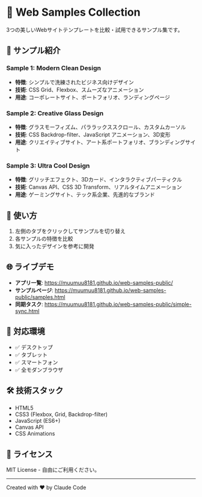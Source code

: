 # 🌟 Web Samples Collection

3つの美しいWebサイトテンプレートを比較・試用できるサンプル集です。

## 🎯 サンプル紹介

### Sample 1: Modern Clean Design
- **特徴**: シンプルで洗練されたビジネス向けデザイン
- **技術**: CSS Grid、Flexbox、スムーズなアニメーション
- **用途**: コーポレートサイト、ポートフォリオ、ランディングページ

### Sample 2: Creative Glass Design
- **特徴**: グラスモーフィズム、パララックススクロール、カスタムカーソル
- **技術**: CSS Backdrop-filter、JavaScript アニメーション、3D変形
- **用途**: クリエイティブサイト、アート系ポートフォリオ、ブランディングサイト

### Sample 3: Ultra Cool Design
- **特徴**: グリッチエフェクト、3Dカード、インタラクティブパーティクル
- **技術**: Canvas API、CSS 3D Transform、リアルタイムアニメーション
- **用途**: ゲーミングサイト、テック系企業、先進的なブランド

## 🚀 使い方

1. 左側のタブをクリックしてサンプルを切り替え
2. 各サンプルの特徴を比較
3. 気に入ったデザインを参考に開発

## 🌐 ライブデモ

- **アプリ一覧**: https://muumuu8181.github.io/web-samples-public/
- **サンプルページ**: https://muumuu8181.github.io/web-samples-public/samples.html
- **同期タスク**: https://muumuu8181.github.io/web-samples-public/simple-sync.html

## 📱 対応環境

- ✅ デスクトップ
- ✅ タブレット
- ✅ スマートフォン
- ✅ 全モダンブラウザ

## 🛠️ 技術スタック

- HTML5
- CSS3 (Flexbox, Grid, Backdrop-filter)
- JavaScript (ES6+)
- Canvas API
- CSS Animations

## 📄 ライセンス

MIT License - 自由にご利用ください。

---

Created with ❤️ by Claude Code